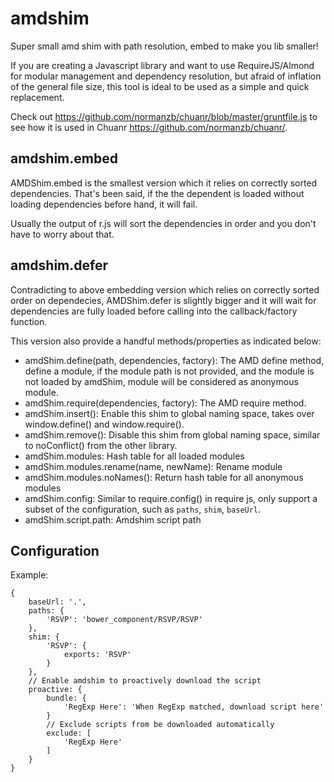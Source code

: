 amdshim
=======

Super small amd shim with path resolution, embed to make you lib smaller!

If you are creating a Javascript library and want to use RequireJS/Almond for modular management and dependency resolution, but afraid of inflation of the general file size, this tool is ideal to be used as a simple and quick replacement.

Check out <https://github.com/normanzb/chuanr/blob/master/gruntfile.js> to see how it is used in Chuanr <https://github.com/normanzb/chuanr/>.

amdshim.embed
-------------

AMDShim.embed is the smallest version which it relies on correctly sorted dependencies. That's been said, if the the dependent is loaded without loading dependencies before hand, it will fail.

Usually the output of r.js will sort the dependencies in order and you don't have to worry about that.

amdshim.defer
-------------

Contradicting to above embedding version which relies on correctly sorted order on dependecies, AMDShim.defer is slightly bigger and it will wait for dependencies are fully loaded before calling into the callback/factory function.

This version also provide a handful methods/properties as indicated below:

* amdShim.define(path<optional>, dependencies<optional>, factory): The AMD define method, define a module, if the module path is not provided, and the module is not loaded by amdShim, module will be considered as anonymous module.
* amdShim.require(dependencies, factory): The AMD require method.
* amdShim.insert(): Enable this shim to global naming space, takes over window.define() and window.require().
* amdShim.remove(): Disable this shim from global naming space, similar to noConflict() from the other library.
* amdShim.modules: Hash table for all loaded modules
* amdShim.modules.rename(name, newName): Rename module
* amdShim.modules.noNames(): Return hash table for all anonymous modules
* amdShim.config: Similar to require.config() in require js, only support a subset of the configuration, such as `paths`, `shim`, `baseUrl`. 
* amdShim.script.path: Amdshim script path

Configuration
-------------

Example:

    {
        baseUrl: '.',
        paths: {
            'RSVP': 'bower_component/RSVP/RSVP'
        },
        shim: {
            'RSVP': {
                exports: 'RSVP'
            }
        },
        // Enable amdshim to proactively download the script 
        proactive: {
            bundle: {
                'RegExp Here': 'When RegExp matched, download script here'
            }
            // Exclude scripts from be downloaded automatically
            exclude: [
                'RegExp Here'
            ]
        }
    }